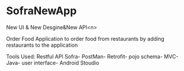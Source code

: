 # SofraNewApp
 
New UI & New Desgine&New API<n\>

Order Food  Application to order food from restaurants by adding restaurants to the application

Tools Used: Restful API Sofra- PostMan- Retrofit- pojo schema- MVC- Java-  user interface- Android Stoudio
